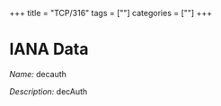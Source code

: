 +++
title = "TCP/316"
tags = [""]
categories = [""]
+++

# IANA Data

_Name:_ decauth

_Description:_ decAuth

